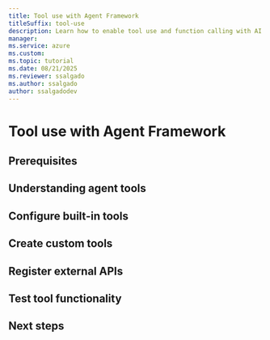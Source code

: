 ```yaml
---
title: Tool use with Agent Framework
titleSuffix: tool-use
description: Learn how to enable tool use and function calling with AI agents in Agent Framework.
manager: 
ms.service: azure
ms.custom:
ms.topic: tutorial
ms.date: 08/21/2025
ms.reviewer: ssalgado
ms.author: ssalgado
author: ssalgadodev
---
```


# Tool use with Agent Framework


## Prerequisites

## Understanding agent tools

## Configure built-in tools

## Create custom tools

## Register external APIs

## Test tool functionality

## Next steps
